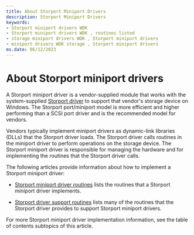```yaml
---
title: About Storport Miniport Drivers
description: Storport Miniport Drivers
keywords:
- Storport miniport drivers WDK
- Storport miniport drivers WDK , routines listed
- storage miniport drivers WDK , Storport miniport drivers
- miniport drivers WDK storage , Storport miniport drivers
ms.date: 06/12/2023
---
```


# About Storport miniport drivers

A Storport miniport driver is a vendor-supplied module that works with the system-supplied [Storport driver](storport-driver-overview.md) to support that vendor's storage device on Windows. The Storport port/miniport model is more efficient and higher performing than a SCSI port driver and is the recommended model for vendors.

Vendors typically implement miniport drivers as dynamic-link libraries (DLLs) that the Storport driver loads. The Storport driver calls routines in the miniport driver to perform operations on the storage device. The Storport miniport driver is responsible for managing the hardware and for implementing the routines that the Storport driver calls.

The following articles provide information about how to implement a Storport miniport driver:

* [Storport miniport driver routines](storport-miniport-driver-routines.md) lists the routines that a Storport miniport driver implements.

* [Storport driver support routines](storport-driver-support-routines.md) lists many of the routines that the Storport driver provides to support Storport miniport drivers.

For more Storport miniport driver implementation information, see the table of contents subtopics of this article.
